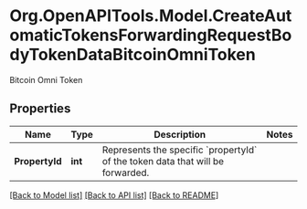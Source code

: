 # Org.OpenAPITools.Model.CreateAutomaticTokensForwardingRequestBodyTokenDataBitcoinOmniToken
Bitcoin Omni Token

## Properties

Name | Type | Description | Notes
------------ | ------------- | ------------- | -------------
**PropertyId** | **int** | Represents the specific &#x60;propertyId&#x60; of the token data that will be forwarded. | 

[[Back to Model list]](../README.md#documentation-for-models) [[Back to API list]](../README.md#documentation-for-api-endpoints) [[Back to README]](../README.md)

